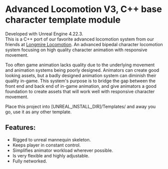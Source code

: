 # Advanced Locomotion V3, C++ base character template module

Developed with Unreal Engine 4.22.3.  
This is a C++ port of our favorite advanced locomotion system from our friends at 
[Longmire Locomotion](https://www.unrealengine.com/marketplace/en-US/profile/LongmireLocomotion).  An advanced bipedal
 character locomotion system focusing on high quality character animation with responsive movement.

Too often game animation lacks quality due to the underlying movement and animation systems being poorly designed. 
Animators can create good looking assets, but a badly designed animation system can diminish their quality in-game. 
This system's purpose is to bridge the gap between the front end and back end of in-game animation, 
and give animators a good foundation to create assets that will work well with responsive character movement.

Place this project into [UNREAL_INSTALL_DIR]/Templates/ and away you go, use it as any other template.

## Features:
* Rigged to unreal mannequin skeleton.
* Keeps player in constant control.
* Simplifies animator workload wherever possible.
* Is very flexible and highly adjustable.
* Fully networked.
